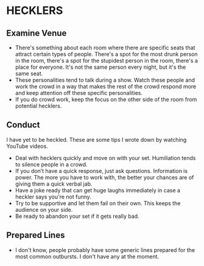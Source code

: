 # HECKLERS

## Examine Venue

- There's something about each room where there are specific seats that attract certain types of people. There's a spot for the most drunk person in the room, there's a spot for the stupidest person in the room, there's a place for everyone. It's not the same person every night, but it's the same seat.
- These personalities tend to talk during a show. Watch these people and work the crowd in a way that makes the rest of the crowd respond more and keep attention off these specific personalities.
- If you do crowd work, keep the focus on the other side of the room from potential hecklers.

## Conduct

I have yet to be heckled. These are some tips I wrote down by watching YouTube videos.

- Deal with hecklers quickly and move on with your set. Humiliation tends to silence people in a crowd.
- If you don’t have a quick response, just ask questions. Information is power. The more you have to work with, the better your chances are of giving them a quick verbal jab.
- Have a joke ready that can get huge laughs immediately in case a heckler says you're not funny.
- Try to be supportive and let them fail on their own. This keeps the audience on your side.
- Be ready to abandon your set if it gets really bad.

## Prepared Lines

- I don't know, people probably have some generic lines prepared for the most common outbursts. I don't have any at the moment.
